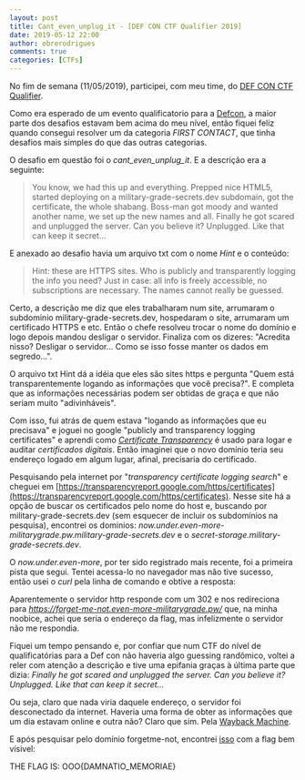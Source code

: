 ```yaml
---
layout: post
title: Cant_even_unplug_it - [DEF CON CTF Qualifier 2019]
date: 2019-05-12 22:00
author: obrerodrigues
comments: true
categories: [CTFs]
---
```

No fim de semana (11/05/2019), participei, com meu time, do [DEF CON CTF Qualifier](https://ctftime.org/event/762). 

Como era esperado de um evento qualificatorio para a [Defcon](https://www.defcon.org/), a maior parte dos desafios estavam bem acima do meu nível, então fiquei feliz quando consegui resolver um da categoria *FIRST CONTACT*, que tinha desafios mais simples do que das outras categorias.

O desafio em questão foi o *cant_even_unplug_it*. E a descrição era a seguinte:

> You know, we had this up and everything. Prepped nice HTML5, started deploying on a military-grade-secrets.dev subdomain, got the certificate, the whole shabang. Boss-man got moody and wanted another name, we set up the new names and all. Finally he got scared and unplugged the server. Can you believe it? Unplugged. Like that can keep it secret…

E anexado ao desafio havia um arquivo txt com o nome *Hint* e o conteúdo:

> Hint: these are HTTPS sites. Who is publicly and transparently logging the info you need?
Just in case: all info is freely accessible, no subscriptions are necessary. The names cannot really be guessed. 

Certo, a descrição me diz que eles trabalharam num site, arrumaram o subdominio military-grade-secrets.dev, hospedaram o site, arrumaram um certificado HTTPS e etc. Então o chefe resolveu trocar o nome do domínio e logo depois mandou desligar o servidor. Finaliza com os dizeres: "Acredita nisso? Desligar o servidor... Como se isso fosse manter os dados em segredo...".

O arquivo txt Hint  dá a idéia que eles são sites https e pergunta "Quem está transparentemente logando as informações que você precisa?". E completa que as informações necessárias podem ser obtidas de graça e que não seriam muito "adivinháveis".

Com isso, fui atrás de quem estava "logando as informações que eu precisava" e joguei no google "publicly and transparency logging certificates" e aprendi como [*Certificate Transparency*](https://en.wikipedia.org/wiki/Certificate_Transparency) é usado para logar e auditar *certificados digitais*. Então imaginei que o novo domínio teria seu endereço logado em algum lugar, afinal, precisaria do certificado.

Pesquisando pela internet por "*transparency certificate logging search*" e cheguei em [https://transparencyreport.google.com/https/certificates](https://transparencyreport.google.com/https/certificates). Nesse site há a opção de buscar os certificados pelo nome do host e, buscando por military-grade-secrets.dev (sem esquecer de incluir os subdomínios na pesquisa), encontrei os dominios: *now.under.even-more-militarygrade.pw.military-grade-secrets.dev* e o *secret-storage.military-grade-secrets.dev*. 

O *now.under.even-more*, por ter sido registrado mais recente, foi a primeira pista que segui. Tentei acessa-lo no navegador mas não tive sucesso, então usei o *curl* pela linha de comando e obtive a resposta:

<script src="https://gist.github.com/brerodrigues/0d807a7deb61a6104343ee75c89f5b29.js"></script>

Aparentemente o servidor http responde com um 302 e nos redireciona para *https://forget-me-not.even-more-militarygrade.pw/* que, na minha noobice, achei que seria o endereço da flag, mas infelizmente o servidor não me respondia.

Fiquei um tempo pensando e, por confiar que num CTF do nível de qualificatórias para a Def con não haveria algo guessing randômico, voltei a reler com atenção a descrição e tive uma epifania graças à última parte que dizia: *Finally he got scared and unplugged the server. Can you believe it? Unplugged. Like that can keep it secret…*

Ou seja, claro que nada viria daquele endereço, o servidor foi desconectado da internet. Haveria uma forma de obter as informações que um dia estavam online e outra não? Claro que sim. Pela [Wayback Machine](https://web.archive.org/).

E após pesquisar pelo domínio forgetme-not, encontrei [isso](https://web.archive.org/web/20190427160922/https://forget-me-not.even-more-militarygrade.pw/) com a flag bem vísivel: 

THE FLAG IS: OOO{DAMNATIO_MEMORIAE}

